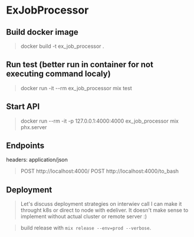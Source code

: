 # ExJobProcessor

## Build docker image
> docker build -t ex_job_processor .

## Run test (better run in container for not executing command localy)
> docker run -it --rm ex_job_processor mix test

## Start API
> docker run --rm -it -p 127.0.0.1:4000:4000 ex_job_processor mix phx.server

## Endpoints
headers: application/json

> POST http://localhost:4000/
> POST http://localhost:4000/to_bash

## Deployment
> Let's discuss deployment strategies on interwiev call
> I can make it throught k8s or direct to node with edeliver.
> It doesn't make sense to implement without actual cluster or remote server :)

> build release with `mix release --env=prod --verbose`.




